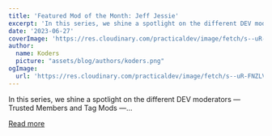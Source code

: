 ```yaml
---
title: 'Featured Mod of the Month: Jeff Jessie'
excerpt: 'In this series, we shine a spotlight on the different DEV moderators — Trusted Members and Tag Mods —...'
date: '2023-06-27'
coverImage: 'https://res.cloudinary.com/practicaldev/image/fetch/s--uR-FNZLV--/c_imagga_scale,f_auto,fl_progressive,h_420,q_auto,w_1000/https://dev-to-uploads.s3.amazonaws.com/uploads/articles/3d3apki7dpghmk3ig6c0.jpeg'
author:
  name: Koders
  picture: "assets/blog/authors/koders.png"
ogImage:
  url: 'https://res.cloudinary.com/practicaldev/image/fetch/s--uR-FNZLV--/c_imagga_scale,f_auto,fl_progressive,h_420,q_auto,w_1000/https://dev-to-uploads.s3.amazonaws.com/uploads/articles/3d3apki7dpghmk3ig6c0.jpeg'
---
```


In this series, we shine a spotlight on the different DEV moderators — Trusted Members and Tag Mods —...

[Read more](https://dev.to/devteam/featured-mod-of-the-month-jeff-jessie-5b6f)
